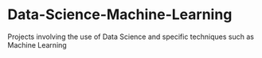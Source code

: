 # Data-Science-Machine-Learning
Projects involving the use of Data Science and specific techniques such as Machine Learning 
